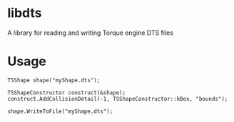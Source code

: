 # libdts
A library for reading and writing Torque engine DTS files

# Usage
```
TSShape shape("myShape.dts");

TSShapeConstructor construct(&shape);
construct.AddCollisionDetail(-1, TSShapeConstructor::kBox, "bounds");

shape.WriteToFile("myShape.dts");
```
